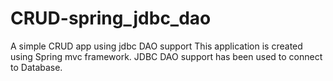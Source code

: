 CRUD-spring_jdbc_dao
====================

A simple CRUD app using jdbc DAO support
This application is created using Spring mvc framework. JDBC DAO support has been used to connect to Database.
